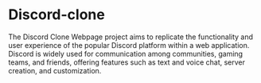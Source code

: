 # Discord-clone
The Discord Clone Webpage project aims to replicate the functionality and user experience of the popular Discord platform within a web application. Discord is widely used for communication among communities, gaming teams, and friends, offering features such as text and voice chat, server creation, and customization. 
